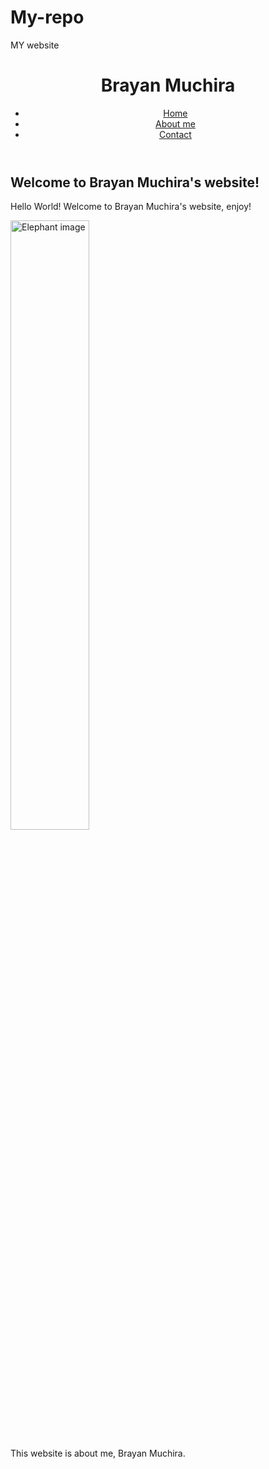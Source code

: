 # My-repo
MY website
<!DOCTYPE html>
<html>
<head>
	<title>Brayan Muchira Personal Website</title>
	<link rel="stylesheet" type="text/css" href="style.css">
</head>
<body>
	<header>
		<h1>Brayan Muchira</h1>
		<nav>
			<ul>
				<li><a href="index.html">Home</a></li>
				<li><a href="aboutme.html">About me</a></li>
				<li><a href="contact.html">Contact</a></li>
			</ul>
		</nav>
	</header>
	<main>
		<h2>Welcome to Brayan Muchira's website!</h2>
		<p>Hello World! Welcome to Brayan Muchira's website, enjoy!</p>
		<img src="elephant.jpg" alt="Elephant image" width="50%">
		<p>This website is about me, Brayan Muchira.</p>
	</main>
</body>
</html>
